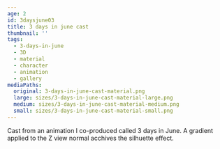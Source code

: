 ```yaml
---
age: 2
id: 3daysjune03
title: 3 days in june cast
thumbnail: ''
tags:
  - 3-days-in-june
  - 3D
  - material
  - character
  - animation
  - gallery
mediaPaths:
  original: 3-days-in-june-cast-material.png
  large: sizes/3-days-in-june-cast-material-large.png
  medium: sizes/3-days-in-june-cast-material-medium.png
  small: sizes/3-days-in-june-cast-material-small.png
---
```

Cast from an animation I co-produced called 3 days in June. A gradient applied to the Z view normal acchives the silhuette effect.